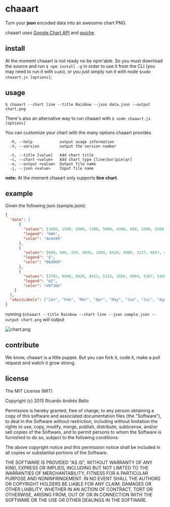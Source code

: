 # chaaart

Turn your **json** encoded data into an awesome chart PNG.

chaaart uses [Google Chart API](https://developers.google.com/chart/) and [quiche](https://github.com/ryanrolds/quiche).

## install
At the moment chaaart is not ready no be npm'able. So you must download the source and run `$ npm install -g` in order to use it from the CLI (you may need to run it with `sudo`), or you just simply run it with node `$node chaaart.js [options]`;

## usage

`$ chaaart --chart line --title Rainbow --json data.json --output chart.png`

There's also an alternative way to run chaaart with `$ node chaaart.js [options]`

You can customize your chart with the many options chaaart provides

```
  -h, --help            output usage information
  -V, --version         output the version number

  -t, --title [value]   Add chart title
  -c, --chart <value>   Add chart type [line|bar|pie|qr]
  -o, --output <value>  Output file name
  -j, --json <value>    Input file name
```
**note:** At the moment chaaart only supports **line chart**.

## example

Given the following json (sample.json):

```json
{
  "data": [
      {
        "values": [1000, 1500, 2000, 1300, 5000, 4300, 800, 1000, 2500, 2200, 2000, 2000],
        "legend": "kWh",
        "color": "4e4e99"
      },
      {
        "values": [600, 846, 359, 9045, 1900, 6528, 4080, 3127, 6657, 4627],
        "legend": "$",
        "color": "86d969"
      },
      {
        "values": [3792, 8848, 8426, 8413, 5115, 1664, 4864, 4367, 5166, 1999],
        "legend": "m2",
        "color": "e8716b"
    }
  ],
  "xAxisLabels": ["Jan", "Feb", "Mar", "Apr", "May", "Jun", "Jul", "Ago", "Sep", "Nov", "Dec"]
}
```

running `$chaaart --title Rainbow --chart line --json sample.json --output chart.png` will output

![chart.png](chart.png)

## contribute

We know, chaaart is a little puppie. But you can fork it, code it, make a pull request and watch it grow strong.

## license

The MIT License (MIT)

Copyright (c) 2015 Ricardo Andrés Bello

Permission is hereby granted, free of charge, to any person obtaining a copy
of this software and associated documentation files (the "Software"), to deal
in the Software without restriction, including without limitation the rights
to use, copy, modify, merge, publish, distribute, sublicense, and/or sell
copies of the Software, and to permit persons to whom the Software is
furnished to do so, subject to the following conditions:

The above copyright notice and this permission notice shall be included in
all copies or substantial portions of the Software.

THE SOFTWARE IS PROVIDED "AS IS", WITHOUT WARRANTY OF ANY KIND, EXPRESS OR
IMPLIED, INCLUDING BUT NOT LIMITED TO THE WARRANTIES OF MERCHANTABILITY,
FITNESS FOR A PARTICULAR PURPOSE AND NONINFRINGEMENT. IN NO EVENT SHALL THE
AUTHORS OR COPYRIGHT HOLDERS BE LIABLE FOR ANY CLAIM, DAMAGES OR OTHER
LIABILITY, WHETHER IN AN ACTION OF CONTRACT, TORT OR OTHERWISE, ARISING FROM,
OUT OF OR IN CONNECTION WITH THE SOFTWARE OR THE USE OR OTHER DEALINGS IN
THE SOFTWARE.